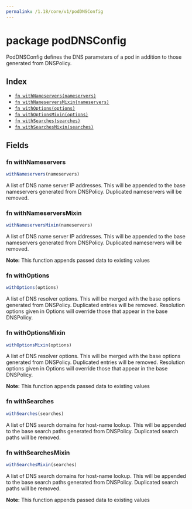 ```yaml
---
permalink: /1.18/core/v1/podDNSConfig
---
```


# package podDNSConfig

PodDNSConfig defines the DNS parameters of a pod in addition to those generated from DNSPolicy.

## Index

* [`fn withNameservers(nameservers)`](#fn-withnameservers)
* [`fn withNameserversMixin(nameservers)`](#fn-withnameserversmixin)
* [`fn withOptions(options)`](#fn-withoptions)
* [`fn withOptionsMixin(options)`](#fn-withoptionsmixin)
* [`fn withSearches(searches)`](#fn-withsearches)
* [`fn withSearchesMixin(searches)`](#fn-withsearchesmixin)

## Fields

### fn withNameservers

```ts
withNameservers(nameservers)
```

A list of DNS name server IP addresses. This will be appended to the base nameservers generated from DNSPolicy. Duplicated nameservers will be removed.

### fn withNameserversMixin

```ts
withNameserversMixin(nameservers)
```

A list of DNS name server IP addresses. This will be appended to the base nameservers generated from DNSPolicy. Duplicated nameservers will be removed.

**Note:** This function appends passed data to existing values

### fn withOptions

```ts
withOptions(options)
```

A list of DNS resolver options. This will be merged with the base options generated from DNSPolicy. Duplicated entries will be removed. Resolution options given in Options will override those that appear in the base DNSPolicy.

### fn withOptionsMixin

```ts
withOptionsMixin(options)
```

A list of DNS resolver options. This will be merged with the base options generated from DNSPolicy. Duplicated entries will be removed. Resolution options given in Options will override those that appear in the base DNSPolicy.

**Note:** This function appends passed data to existing values

### fn withSearches

```ts
withSearches(searches)
```

A list of DNS search domains for host-name lookup. This will be appended to the base search paths generated from DNSPolicy. Duplicated search paths will be removed.

### fn withSearchesMixin

```ts
withSearchesMixin(searches)
```

A list of DNS search domains for host-name lookup. This will be appended to the base search paths generated from DNSPolicy. Duplicated search paths will be removed.

**Note:** This function appends passed data to existing values